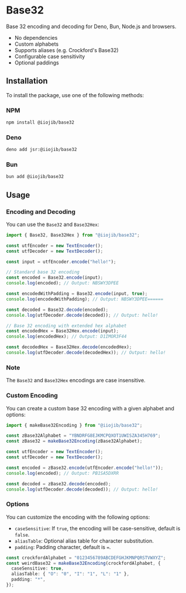 # Base32

Base 32 encoding and decoding for Deno, Bun, Node.js and browsers.

- No dependencies
- Custom alphabets
- Supports aliases (e.g. Crockford's Base32)
- Configurable case sensitivity
- Optional paddings

## Installation

To install the package, use one of the following methods:

### NPM

```sh
npm install @iiojib/base32
```

### Deno

```sh
deno add jsr:@iiojib/base32
```

### Bun

```sh
bun add @iiojib/base32
```

## Usage

### Encoding and Decoding

You can use the `Base32` and `Base32Hex`:

```typescript
import { Base32, Base32Hex } from "@iiojib/base32";

const utfEncoder = new TextEncoder();
const utfDecoder = new TextDecoder();

const input = utfEncoder.encode("hello!");

// Standard base 32 encoding
const encoded = Base32.encode(input);
console.log(encoded); // Output: NBSWY3DPEE

const encodedWithPadding = Base32.encode(input, true);
console.log(encodedWithPadding); // Output: NBSWY3DPEE======

const decoded = Base32.decode(encoded);
console.log(utfDecoder.decode(decoded)); // Output: hello!

// Base 32 encoding with extended hex alphabet
const encodedHex = Base32Hex.encode(input);
console.log(encodedHex); // Output: D1IMOR3F44

const decodedHex = Base32Hex.decode(encodedHex);
console.log(utfDecoder.decode(decodedHex)); // Output: hello!
```

### Note

The `Base32` and `Base32Hex` encodings are case insensitive.

### Custom Encoding

You can create a custom base 32 encoding with a given alphabet and options:

```typescript
import { makeBase32Encoding } from "@iiojib/base32";

const zBase32Alphabet = "YBNDRFG8EJKMCPQXOT1UWISZA345H769";
const zBase32 = makeBase32Encoding(zBase32Alphabet);

const utfEncoder = new TextEncoder();
const utfDecoder = new TextDecoder();

const encoded = zBase32.encode(utfEncoder.encode("hello!"));
console.log(encoded); // Output: PB1SA5DXRR

const decoded = zBase32.decode(encoded);
console.log(utfDecoder.decode(decoded)); // Output: hello!
```

### Options

You can customize the encoding with the following options:

- `caseSensitive`: If `true`, the encoding will be case-sensitive, default is `false`.
- `aliasTable`: Optional alias table for character substitution.
- `padding`: Padding character, default is `=`.

```typescript
const crockfordAlphabet = "0123456789ABCDEFGHJKMNPQRSTVWXYZ";
const weirdBase32 = makeBase32Encoding(crockfordAlphabet, {
  caseSensitive: true,
  aliasTable: { "O": "0", "I": "1", "L": "1" },
  padding: "*",
});
```
